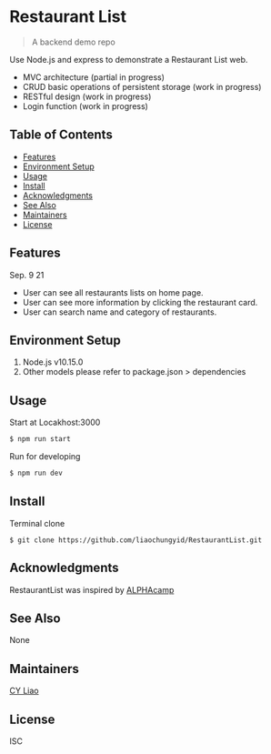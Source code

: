 # Restaurant List

> A backend demo repo

Use Node.js and express to demonstrate a Restaurant List web.
* MVC architecture (partial in progress)
* CRUD basic operations of persistent storage (work in progress)
* RESTful design (work in progress)
* Login function (work in progress)

## Table of Contents

- [Features](#features)
- [Environment Setup](#environment-setup)
- [Usage](#usage)
- [Install](#install)
- [Acknowledgments](#acknowledgments)
- [See Also](#see-also)
- [Maintainers](#maintainers)
- [License](#license)

## Features

Sep. 9 21
* User can see all restaurants lists on home page.
* User can see more information by clicking the restaurant card.
* User can search name and category of restaurants.

## Environment Setup

1. Node.js v10.15.0
2. Other models please refer to package.json > dependencies

## Usage

Start at Locakhost:3000
```js
$ npm run start
```

Run for developing
```js
$ npm run dev
```

## Install

Terminal clone
```
$ git clone https://github.com/liaochungyid/RestaurantList.git
```

## Acknowledgments

RestaurantList was inspired by [ALPHAcamp](https://tw.alphacamp.co/)

## See Also

None

## Maintainers

[CY Liao](https://github.com/liaochungyid)

## License

ISC

